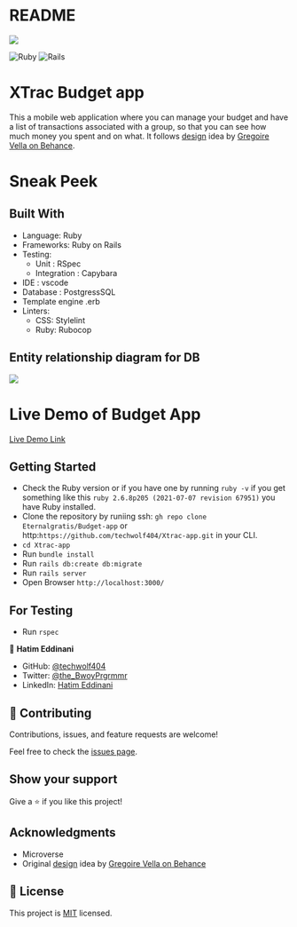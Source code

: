 # README
![](https://img.shields.io/badge/Microverse-blueviolet)

![Ruby](https://img.shields.io/badge/ruby-%23CC342D.svg?style=for-the-badge&logo=ruby&logoColor=white) ![Rails](https://img.shields.io/badge/rails-%23CC0000.svg?style=for-the-badge&logo=ruby-on-rails&logoColor=white)

# XTrac Budget app
This a mobile web application where you can manage your budget and have a list of transactions associated with a group, so that you can see how much money you spent and on what. It follows [design](https://www.behance.net/gallery/19759151/Snapscan-iOs-design-and-branding?tracking_source=) idea by [Gregoire Vella on Behance](https://www.behance.net/gregoirevella).

# Sneak Peek

## Built With
- Language: Ruby
- Frameworks: Ruby on Rails
- Testing: 
     - Unit : RSpec
     - Integration : Capybara
- IDE : vscode
- Database : PostgressSQL
- Template engine .erb
- Linters:
     - CSS: Stylelint
     - Ruby: Rubocop

## Entity relationship diagram for DB
![](./app/assets/images/ERD.png)


# Live Demo of Budget App
[Live Demo Link](https://thawing-caverns-40549.herokuapp.com/)

## Getting Started

- Check the Ruby version or if you  have one  by running `ruby -v` if you get something like this `ruby 2.6.8p205 (2021-07-07 revision 67951)` you have Ruby installed.
- Clone the repository by runiing  ssh: `gh repo clone Eternalgratis/Budget-app` or http:`https://github.com/techwolf404/Xtrac-app.git` in your CLI.
- `cd Xtrac-app`
- Run `bundle install`
- Run `rails db:create db:migrate`
- Run `rails server`
- Open Browser `http://localhost:3000/`

## For Testing
- Run `rspec`

👤 **Hatim Eddinani**

- GitHub: [@techwolf404](https://github.com/techwolf404)
- Twitter: [@the_BwoyPrgrmmr](https://twitter.com/the_BwoyPrgrmmr)
- LinkedIn: [Hatim Eddinani](https://www.linkedin.com/in/hatimdev-he/)


## 🤝 Contributing

Contributions, issues, and feature requests are welcome!

Feel free to check the [issues page](https://github.com/techwolf404/Xtrac-app/issues).

## Show your support

Give a ⭐️ if you like this project!

## Acknowledgments

- Microverse
- Original [design](https://www.behance.net/gallery/19759151/Snapscan-iOs-design-and-branding?tracking_source=) idea by [Gregoire Vella on Behance](https://www.behance.net/gregoirevella)

## 📝 License

This project is [MIT](./MIT.md) licensed.